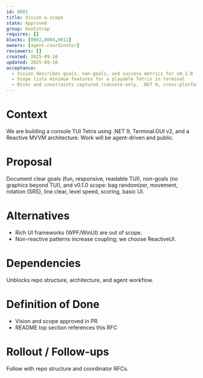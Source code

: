 ```yaml
---
id: 0001
title: Vision & scope
state: Approved
group: bootstrap
requires: []
blocks: [0002,0004,0011]
owners: [agent-coordinator]
reviewers: []
created: 2025-09-10
updated: 2025-09-10
acceptance:
  - Vision describes goals, non-goals, and success metrics for v0.1.0
  - Scope lists minimum features for a playable Tetris in terminal
  - Risks and constraints captured (console-only, .NET 9, cross-platform)
---
```


# Context
We are building a console TUI Tetris using .NET 9, Terminal.GUI v2, and a Reactive MVVM architecture. Work will be agent-driven and public.

# Proposal
Document clear goals (fun, responsive, readable TUI), non-goals (no graphics beyond TUI), and v0.1.0 scope: bag randomizer, movement, rotation (SRS), line clear, level speed, scoring, basic UI.

# Alternatives
- Rich UI frameworks (WPF/WinUI) are out of scope.
- Non-reactive patterns increase coupling; we choose ReactiveUI.

# Dependencies
Unblocks repo structure, architecture, and agent workflow.

# Definition of Done
- Vision and scope approved in PR
- README top section references this RFC

# Rollout / Follow-ups
Follow with repo structure and coordinator RFCs.
